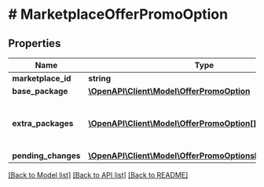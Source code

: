 # # MarketplaceOfferPromoOption

## Properties

Name | Type | Description | Notes
------------ | ------------- | ------------- | -------------
**marketplace_id** | **string** |  | [optional]
**base_package** | [**\OpenAPI\Client\Model\OfferPromoOption**](OfferPromoOption.md) |  | [optional]
**extra_packages** | [**\OpenAPI\Client\Model\OfferPromoOption[]**](OfferPromoOption.md) | Extra promotion packages set on offer. | [optional]
**pending_changes** | [**\OpenAPI\Client\Model\OfferPromoOptionsPendingChanges**](OfferPromoOptionsPendingChanges.md) |  | [optional]

[[Back to Model list]](../../README.md#models) [[Back to API list]](../../README.md#endpoints) [[Back to README]](../../README.md)
